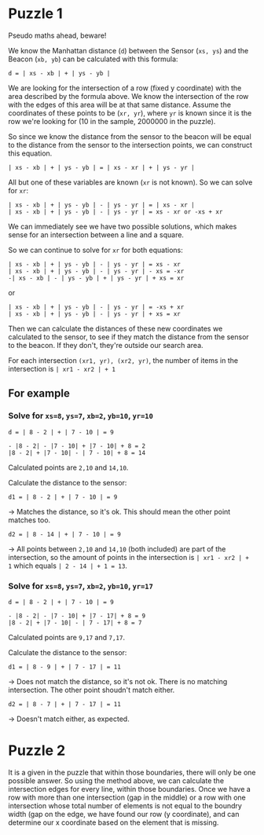 # Puzzle 1

Pseudo maths ahead, beware!

We know the Manhattan distance (`d`) between the Sensor (`xs, ys`) and the
Beacon (`xb, yb`) can be calculated with this formula:

```
d = | xs - xb | + | ys - yb |
```

We are looking for the intersection of a row (fixed y coordinate) with the area
described by the formula above. We know the intersection of the row with the
edges of this area will be at that same distance. Assume the coordinates of
these points to be (`xr, yr`), where `yr` is known since it is the row we're
looking for (10 in the sample, 2000000 in the puzzle).

So since we know the distance from the sensor to the beacon will be equal to the
distance from the sensor to the intersection points, we can construct this
equation.

```
| xs - xb | + | ys - yb | = | xs - xr | + | ys - yr |
```

All but one of these variables are known (`xr` is not known). So we can solve
for `xr`:

```
| xs - xb | + | ys - yb | - | ys - yr | = | xs - xr |
| xs - xb | + | ys - yb | - | ys - yr | = xs - xr or -xs + xr
```

We can immediately see we have two possible solutions, which makes sense for an
intersection between a line and a square.

So we can continue to solve for `xr` for both equations:

```
| xs - xb | + | ys - yb | - | ys - yr | = xs - xr
| xs - xb | + | ys - yb | - | ys - yr | - xs = -xr
-| xs - xb | - | ys - yb | + | ys - yr | + xs = xr
```

or

```
| xs - xb | + | ys - yb | - | ys - yr | = -xs + xr
| xs - xb | + | ys - yb | - | ys - yr | + xs = xr
```

Then we can calculate the distances of these new coordinates we calculated to
the sensor, to see if they match the distance from the sensor to the beacon. If
they don't, they're outside our search area.

For each intersection `(xr1, yr), (xr2, yr)`, the number of items in the
intersection is `| xr1 - xr2 | + 1`

## For example

### Solve for `xs=8`, `ys=7`, `xb=2`, `yb=10`, `yr=10`

```
d = | 8 - 2 | + | 7 - 10 | = 9
```

```
- |8 - 2| - |7 - 10| + |7 - 10| + 8 = 2
|8 - 2| + |7 - 10| - | 7 - 10| + 8 = 14
```

Calculated points are `2,10` and `14,10`.

Calculate the distance to the sensor:

```
d1 = | 8 - 2 | + | 7 - 10 | = 9
```
-> Matches the distance, so it's ok. This should mean the other point matches
too.

```
d2 = | 8 - 14 | + | 7 - 10 | = 9
```
-> All points between `2,10` and `14,10` (both included) are part of the
intersection, so the amount of points in the intersection is `| xr1 - xr2 | + 1`
which equals `| 2 - 14 | + 1 = 13`.

### Solve for `xs=8`, `ys=7`, `xb=2`, `yb=10`, `yr=17`

```
d = | 8 - 2 | + | 7 - 10 | = 9
```
```
- |8 - 2| - |7 - 10| + |7 - 17| + 8 = 9
|8 - 2| + |7 - 10| - | 7 - 17| + 8 = 7
```

Calculated points are `9,17` and `7,17`.

Calculate the distance to the sensor:

```
d1 = | 8 - 9 | + | 7 - 17 | = 11
```
-> Does not match the distance, so it's not ok. There is no matching
intersection. The other point shoudn't match either.

```
d2 = | 8 - 7 | + | 7 - 17 | = 11
```
-> Doesn't match either, as expected.

# Puzzle 2

It is a given in the puzzle that within those boundaries, there will only be one
possible answer. So using the method above, we can calculate the intersection
edges for every line, within those boundaries. Once we have a row with more than
one intersection (gap in the middle) or a row with one intersection whose total
number of elements is not equal to the boundry width (gap on the edge, we have
found our row (y coordinate), and can determine our x coordinate based on the
element that is missing.